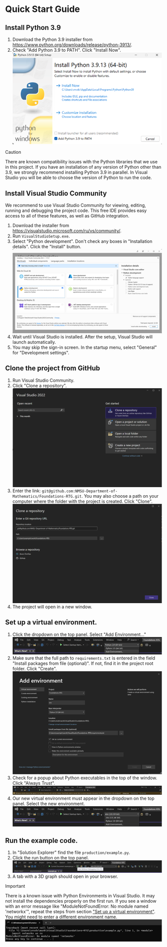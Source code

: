 # Quick Start Guide
## Install Python 3.9
1. Download the Python 3.9 installer from https://www.python.org/downloads/release/python-3913/.
2. Check "Add Python 3.9 to PATH". Click "Install Now". ![Python Installer](./docs/images/python-installer.png)

> [!CAUTION]
> There are known compatibility issues with the Python libraries that we use in this project. If you have an installation of any version of Python other than 3.9, we strongly recommend installing Python 3.9 in parallel. In Visual Studio you will be able to choose the version of Python to run the code.


## Install Visual Studio Community

We recommend to use Visual Studio Community for viewing, editing, running and debugging the project code. This free IDE provides easy access to all of these features, as well as GitHub integration.

1. Download the installer from https://visualstudio.microsoft.com/ru/vs/community/.
2. Run `VisualStudioSetup.exe`.
3. Select "Python development". Don't check any boxes in "Installation details". Click the "Install" button. ![Visual Studio Installer](./docs/images/visual-studio-installer.png)
4. Wait until Visual Studio is installed. After the setup, Visual Studio will launch automatically.
5. You may skip the sign-in screen. In the startup menu, select "General" for "Development settings".

## Clone the project from GitHub

1. Run Visual Studio Community.
2. Click "Clone a repository". ![Visual Studio Startup](./docs/images/visual-studio-clone-a-repository.png)
3. Enter the link: `git@github.com:NMSU-Department-of-Mathematics/Foundations-RTG.git`. You may also choose a path on your computer where the folder with the project is created. Click "Clone". ![Visual Studio Clone Dialog](./docs/images/visual-studio-github-link.png)
4. The project will open in a new window.

## Set up a virtual environment.
1. Click the dropdown on the top panel. Select "Add Environment..." ![Visual Studio panel](./docs/images/visual-studio-top.png)
2. Make sure that the full path to `requirements.txt` is entered in the field "Install packages from file (optional)". If not, find it in the project root folder. Click "Create". ![Visual Studio Add Environment](./docs/images/visual-studio-virtual-environment.png)
3. Check for a popup about Python executables in the top of the window. Click "Always Trust". ![Visual Studio Popup](./docs/images/visual-studio-popup.png)
4. Our new virtual environment must appear in the dropdown on the top panel. Select the new environment. ![Visual Studio New Environment](./docs/images/visual-studio-new-environment.png)

## Run the example code.
1. In "Solution Explorer" find the file `production/example.py`.
2. Click the run button on the top panel. ![Visual Studio Run](./docs/images/visual-studio-run.png)
3. A tab with a 3D graph should open in your browser.

> [!IMPORTANT]
> There is a known issue with Python Environments in Visual Studio. It may not install the dependencies properly on the first run. If you see a window with an error message like "ModuleNotFoundError: No module named 'networkx'", repeat the steps from section ["Set up a virtual environment"](https://github.com/NMSU-Department-of-Mathematics/Foundations-RTG/blob/main/README.md#set-up-a-virtual-environment). You might need to enter a different environment name. ![ModuleNotFoundError](./docs/images/ModuleNotFoundError.png)